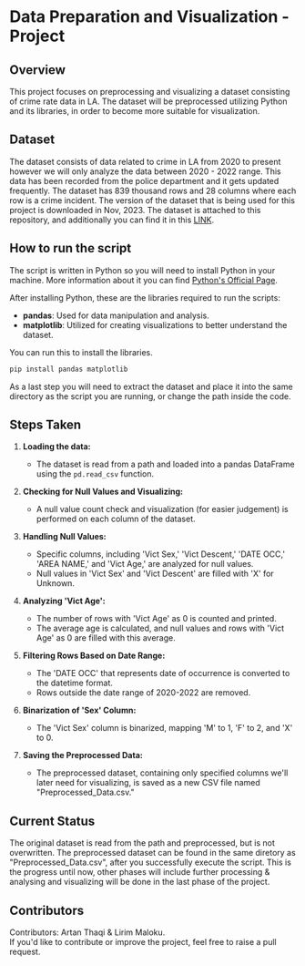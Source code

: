 # Data Preparation and Visualization - Project

## Overview

This project focuses on preprocessing and visualizing a dataset consisting of crime rate data in LA. The dataset will be preprocessed utilizing Python and its libraries, in order to become more suitable for visualization.

## Dataset

The dataset consists of data related to crime in LA from 2020 to present however we will only analyze the data between 2020 - 2022 range. This data has been recorded from the police department and it gets updated frequently. The dataset has 839 thousand rows and 28 columns where each row is a crime incident. The version of the dataset that is being used for this project is downloaded in Nov, 2023. 
The dataset is attached to this repository, and additionally you can find it in this [LINK](https://data.lacity.org/Public-Safety/Crime-Data-from-2020-to-Present/2nrs-mtv8). 

## How to run the script

The script is written in Python so you will need to install Python in your machine. More information about it you can find [Python's Official Page](https://www.python.org/).

After installing Python, these are the libraries required to run the scripts: 

- **pandas**: Used for data manipulation and analysis.
- **matplotlib**: Utilized for creating visualizations to better understand the dataset.

You can run this to install the libraries.
```bash
pip install pandas matplotlib
```

As a last step you will need to extract the dataset and place it into the same directory as the script you are running, or change the path inside the code.

## Steps Taken

1. **Loading the data:**
   - The dataset is read from a path and loaded into a pandas DataFrame using the `pd.read_csv` function.

2. **Checking for Null Values and Visualizing:**
   - A null value count check and visualization (for easier judgement) is performed on each column of the dataset.

3. **Handling Null Values:**
   - Specific columns, including 'Vict Sex,' 'Vict Descent,' 'DATE OCC,' 'AREA NAME,' and 'Vict Age,' are analyzed for null values.
   - Null values in 'Vict Sex' and 'Vict Descent' are filled with 'X' for Unknown.

4. **Analyzing 'Vict Age':**
   - The number of rows with 'Vict Age' as 0 is counted and printed.
   - The average age is calculated, and null values and rows with 'Vict Age' as 0 are filled with this average.

5. **Filtering Rows Based on Date Range:**
   - The 'DATE OCC' that represents date of occurrence is converted to the  datetime format.
   - Rows outside the date range of 2020-2022 are removed.

6. **Binarization of 'Sex' Column:**
   - The 'Vict Sex' column is binarized, mapping 'M' to 1, 'F' to 2, and 'X' to 0.

7. **Saving the Preprocessed Data:**
   - The preprocessed dataset, containing only specified columns we'll later need for visualizing, is saved as a new CSV file named "Preprocessed_Data.csv."

## Current Status

The original dataset is read from the path and preprocessed, but is not overwritten. The preprocessed dataset can be found in the same diretory as "Preprocessed_Data.csv", after you successfully execute the script. This is the progress until now, other phases will include further processing & analysing and visualizing will be done in the last phase of the project.

## Contributors

Contributors: Artan Thaqi & Lirim Maloku.  
If you'd like to contribute or improve the project, feel free to raise a pull request. 


